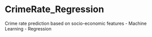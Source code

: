 # CrimeRate_Regression
Crime rate prediction based on socio-economic features - Machine Learning - Regression
